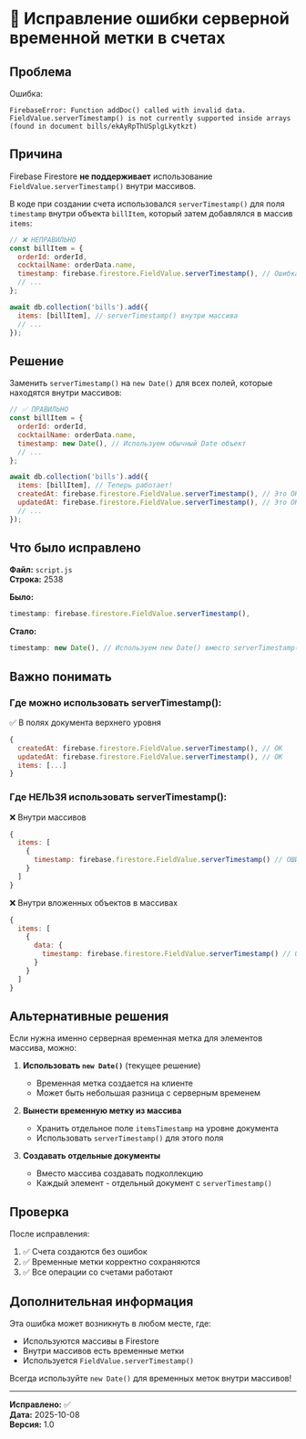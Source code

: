 # 🔧 Исправление ошибки серверной временной метки в счетах

## Проблема

Ошибка:
```
FirebaseError: Function addDoc() called with invalid data. 
FieldValue.serverTimestamp() is not currently supported inside arrays 
(found in document bills/ekAyRpThUSplgLkytkzt)
```

## Причина

Firebase Firestore **не поддерживает** использование `FieldValue.serverTimestamp()` внутри массивов. 

В коде при создании счета использовался `serverTimestamp()` для поля `timestamp` внутри объекта `billItem`, который затем добавлялся в массив `items`:

```javascript
// ❌ НЕПРАВИЛЬНО
const billItem = {
  orderId: orderId,
  cocktailName: orderData.name,
  timestamp: firebase.firestore.FieldValue.serverTimestamp(), // Ошибка!
  // ...
};

await db.collection('bills').add({
  items: [billItem], // serverTimestamp() внутри массива
  // ...
});
```

## Решение

Заменить `serverTimestamp()` на `new Date()` для всех полей, которые находятся внутри массивов:

```javascript
// ✅ ПРАВИЛЬНО
const billItem = {
  orderId: orderId,
  cocktailName: orderData.name,
  timestamp: new Date(), // Используем обычный Date объект
  // ...
};

await db.collection('bills').add({
  items: [billItem], // Теперь работает!
  createdAt: firebase.firestore.FieldValue.serverTimestamp(), // Это ОК - не в массиве
  updatedAt: firebase.firestore.FieldValue.serverTimestamp(), // Это ОК - не в массиве
  // ...
});
```

## Что было исправлено

**Файл:** `script.js`  
**Строка:** 2538

**Было:**
```javascript
timestamp: firebase.firestore.FieldValue.serverTimestamp(),
```

**Стало:**
```javascript
timestamp: new Date(), // Используем new Date() вместо serverTimestamp() для элементов массива
```

## Важно понимать

### Где можно использовать serverTimestamp():
✅ В полях документа верхнего уровня
```javascript
{
  createdAt: firebase.firestore.FieldValue.serverTimestamp(), // ОК
  updatedAt: firebase.firestore.FieldValue.serverTimestamp(), // ОК
  items: [...]
}
```

### Где НЕЛЬЗЯ использовать serverTimestamp():
❌ Внутри массивов
```javascript
{
  items: [
    {
      timestamp: firebase.firestore.FieldValue.serverTimestamp() // ОШИБКА!
    }
  ]
}
```

❌ Внутри вложенных объектов в массивах
```javascript
{
  items: [
    {
      data: {
        timestamp: firebase.firestore.FieldValue.serverTimestamp() // ОШИБКА!
      }
    }
  ]
}
```

## Альтернативные решения

Если нужна именно серверная временная метка для элементов массива, можно:

1. **Использовать `new Date()`** (текущее решение)
   - Временная метка создается на клиенте
   - Может быть небольшая разница с серверным временем

2. **Вынести временную метку из массива**
   - Хранить отдельное поле `itemsTimestamp` на уровне документа
   - Использовать `serverTimestamp()` для этого поля

3. **Создавать отдельные документы**
   - Вместо массива создавать подколлекцию
   - Каждый элемент - отдельный документ с `serverTimestamp()`

## Проверка

После исправления:
1. ✅ Счета создаются без ошибок
2. ✅ Временные метки корректно сохраняются
3. ✅ Все операции со счетами работают

## Дополнительная информация

Эта ошибка может возникнуть в любом месте, где:
- Используются массивы в Firestore
- Внутри массивов есть временные метки
- Используется `FieldValue.serverTimestamp()`

Всегда используйте `new Date()` для временных меток внутри массивов!

---

**Исправлено:** ✅  
**Дата:** 2025-10-08  
**Версия:** 1.0

